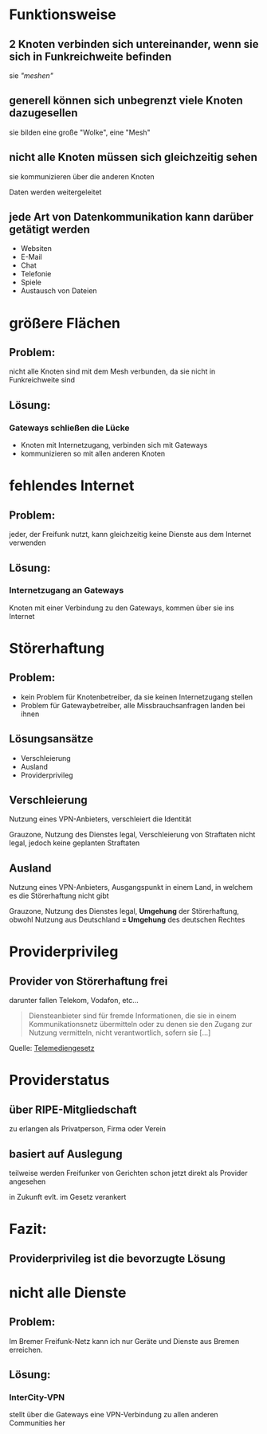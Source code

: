 # Funktionsweise


## 2 Knoten verbinden sich untereinander, wenn sie sich in Funkreichweite befinden
sie *"meshen"*


## generell k&ouml;nnen sich unbegrenzt viele Knoten dazugesellen
sie bilden eine gro&szlig;e "Wolke", eine "Mesh"


## nicht alle Knoten m&uuml;ssen sich gleichzeitig sehen
sie kommunizieren &uuml;ber die anderen Knoten

Daten werden weitergeleitet


## jede Art von Datenkommunikation kann dar&uuml;ber get&auml;tigt werden
* Websiten
* E-Mail
* Chat
* Telefonie
* Spiele
* Austausch von Dateien


# gr&ouml;&szlig;ere Fl&auml;chen
## Problem:
nicht alle Knoten sind mit dem Mesh verbunden, da sie nicht in Funkreichweite sind

## L&ouml;sung:
### Gateways schlie&szlig;en die L&uuml;cke
* Knoten mit Internetzugang, verbinden sich mit Gateways
* kommunizieren so mit allen anderen Knoten


# fehlendes Internet
## Problem:
jeder, der Freifunk nutzt, kann gleichzeitig keine Dienste aus dem Internet verwenden

## L&ouml;sung:
### Internetzugang an Gateways
Knoten mit einer Verbindung zu den Gateways, kommen &uuml;ber sie ins Internet


# St&ouml;rerhaftung
## Problem:
* kein Problem f&uuml;r Knotenbetreiber, da sie keinen Internetzugang stellen
* Problem f&uuml;r Gatewaybetreiber, alle Missbrauchsanfragen landen bei ihnen

## L&ouml;sungsans&auml;tze
* Verschleierung
* Ausland
* Providerprivileg


## Verschleierung
Nutzung eines VPN-Anbieters, verschleiert die Identit&auml;t

Grauzone, Nutzung des Dienstes legal, Verschleierung von Straftaten nicht legal, jedoch keine geplanten Straftaten

## Ausland
Nutzung eines VPN-Anbieters, Ausgangspunkt in einem Land, in welchem es die St&ouml;rerhaftung nicht gibt

Grauzone, Nutzung des Dienstes legal, **Umgehung** der St&ouml;rerhaftung, obwohl Nutzung aus Deutschland **= Umgehung** des deutschen Rechtes


# Providerprivileg
## Provider von St&ouml;rerhaftung frei
darunter fallen Telekom, Vodafon, etc...

> Diensteanbieter sind f&uuml;r fremde Informationen, die sie in einem Kommunikationsnetz &uuml;bermitteln oder zu denen sie den Zugang zur Nutzung vermitteln, nicht verantwortlich, sofern sie [...]

Quelle: [Telemediengesetz](http://www.gesetze-im-internet.de/tmg/index.html)


# Providerstatus
## &uuml;ber RIPE-Mitgliedschaft
zu erlangen als Privatperson, Firma oder Verein

## basiert auf Auslegung
teilweise werden Freifunker von Gerichten schon jetzt direkt als Provider angesehen

in Zukunft evlt. im Gesetz verankert


# Fazit:
## Providerprivileg ist die bevorzugte L&ouml;sung


# nicht alle Dienste
## Problem:
Im Bremer Freifunk-Netz kann ich nur Ger&auml;te und Dienste aus Bremen erreichen.

## L&ouml;sung:
### InterCity-VPN
stellt &uuml;ber die Gateways eine VPN-Verbindung zu allen anderen Communities her
